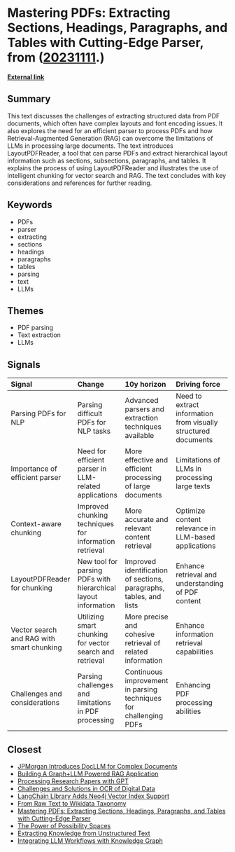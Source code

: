 # __Mastering PDFs: Extracting Sections, Headings, Paragraphs, and Tables with Cutting-Edge Parser__, from ([20231111](https://kghosh.substack.com/p/20231111).)

__[External link](https://blog.llamaindex.ai/mastering-pdfs-extracting-sections-headings-paragraphs-and-tables-with-cutting-edge-parser-faea18870125)__



## Summary

This text discusses the challenges of extracting structured data from PDF documents, which often have complex layouts and font encoding issues. It also explores the need for an efficient parser to process PDFs and how Retrieval-Augmented Generation (RAG) can overcome the limitations of LLMs in processing large documents. The text introduces LayoutPDFReader, a tool that can parse PDFs and extract hierarchical layout information such as sections, subsections, paragraphs, and tables. It explains the process of using LayoutPDFReader and illustrates the use of intelligent chunking for vector search and RAG. The text concludes with key considerations and references for further reading.

## Keywords

* PDFs
* parser
* extracting
* sections
* headings
* paragraphs
* tables
* parsing
* text
* LLMs

## Themes

* PDF parsing
* Text extraction
* LLMs

## Signals

| Signal                                    | Change                                                         | 10y horizon                                                        | Driving force                                                  |
|:------------------------------------------|:---------------------------------------------------------------|:-------------------------------------------------------------------|:---------------------------------------------------------------|
| Parsing PDFs for NLP                      | Parsing difficult PDFs for NLP tasks                           | Advanced parsers and extraction techniques available               | Need to extract information from visually structured documents |
| Importance of efficient parser            | Need for efficient parser in LLM-related applications          | More effective and efficient processing of large documents         | Limitations of LLMs in processing large texts                  |
| Context-aware chunking                    | Improved chunking techniques for information retrieval         | More accurate and relevant content retrieval                       | Optimize content relevance in LLM-based applications           |
| LayoutPDFReader for chunking              | New tool for parsing PDFs with hierarchical layout information | Improved identification of sections, paragraphs, tables, and lists | Enhance retrieval and understanding of PDF content             |
| Vector search and RAG with smart chunking | Utilizing smart chunking for vector search and retrieval       | More precise and cohesive retrieval of related information         | Enhance information retrieval capabilities                     |
| Challenges and considerations             | Parsing challenges and limitations in PDF processing           | Continuous improvement in parsing techniques for challenging PDFs  | Enhancing PDF processing abilities                             |

## Closest

* [JPMorgan Introduces DocLLM for Complex Documents](d754710be61a44192e7426d916a9e803)
* [Building A Graph+LLM Powered RAG Application](fab9bdf321e837824b35d685a6334673)
* [Processing Research Papers with GPT](4a685a928e7e774cc5f442248bc0dde0)
* [Challenges and Solutions in OCR of Digital Data](c7c9b6f50bfa3280f1f27f83103d2d50)
* [LangChain Library Adds Neo4j Vector Index Support](f6bc0876eba844318faae06b030904a5)
* [From Raw Text to Wikidata Taxonomy](b4b3684ed3f7fe2919c76e36d4838cd9)
* [Mastering PDFs: Extracting Sections, Headings, Paragraphs, and Tables with Cutting-Edge Parser](536318022ea6d4197dc6a81fcf132d4a)
* [The Power of Possibility Spaces](e27673c6f795ce9dc01f9d48bedfbc30)
* [Extracting Knowledge from Unstructured Text](5d04744a3bee2ab6564f5e2ff60136d8)
* [Integrating LLM Workflows with Knowledge Graph](1739f639d5bfca8e60d7750e29cc6ab3)